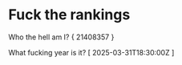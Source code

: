 # Fuck the rankings

Who the hell am I?
{ 21408357 }

What fucking year is it?
[ 2025-03-31T18:30:00Z ]

